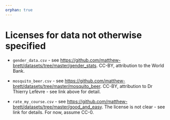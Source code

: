```yaml
---
orphan: true
---
```


# Licenses for data not otherwise specified

- `gender_data.csv` - see
  <https://github.com/matthew-brett/datasets/tree/master/gender_stats>.
  CC-BY, attribution to the World Bank.

- `mosquito_beer.csv` - see
  <https://github.com/matthew-brett/datasets/tree/master/mosquito_beer>.
  CC-BY, attribution to Dr Thierry Lefèvre - see link above for detail.

- `rate_my_course.csv` - see
  <https://github.com/matthew-brett/datasets/tree/master/good_and_easy>.
  The license is not clear - see link for details. For now, assume CC-0.
